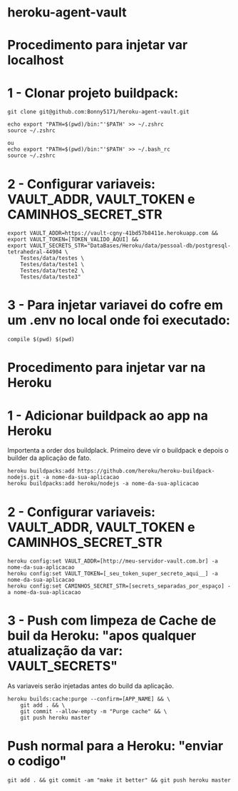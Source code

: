 # heroku-agent-vault

# Procedimento para injetar var localhost

# 1 - Clonar projeto buildpack:
```
git clone git@github.com:Bonny5171/heroku-agent-vault.git

echo export "PATH=$(pwd)/bin:"'$PATH' >> ~/.zshrc
source ~/.zshrc

ou
echo export "PATH=$(pwd)/bin:"'$PATH' >> ~/.bash_rc
source ~/.zshrc
```

# 2 - Configurar variaveis: VAULT_ADDR, VAULT_TOKEN e CAMINHOS_SECRET_STR
```
export VAULT_ADDR=https://vault-cgny-41bd57b8411e.herokuapp.com &&
export VAULT_TOKEN=[TOKEN_VALIDO_AQUI] &&
export VAULT_SECRETS_STR="DataBases/Heroku/data/pessoal-db/postgresql-tetrahedral-44904 \
    Testes/data/testes \
    Testes/data/teste1 \
    Testes/data/teste2 \
    Testes/data/teste3"
```

# 3 - Para injetar variavei do cofre em um .env no local onde foi executado:
```
compile $(pwd) $(pwd)
```



# Procedimento para injetar var na Heroku

# 1 - Adicionar buildpack ao app na Heroku
Importenta a order dos buildplack. Primeiro deve vir o buildpack e depois o builder da aplicação de fato.
```
heroku buildpacks:add https://github.com/heroku/heroku-buildpack-nodejs.git -a nome-da-sua-aplicacao
heroku buildpacks:add heroku/nodejs -a nome-da-sua-aplicacao
```
 
# 2 - Configurar variaveis: VAULT_ADDR, VAULT_TOKEN e CAMINHOS_SECRET_STR
```
heroku config:set VAULT_ADDR=[http://meu-servidor-vault.com.br] -a nome-da-sua-aplicacao
heroku config:set VAULT_TOKEN=[_seu_token_super_secreto_aqui__] -a nome-da-sua-aplicacao
heroku config:set CAMINHOS_SECRET_STR=[secrets_separadas_por_espaço] -a nome-da-sua-aplicacao

```

# 3 - Push com limpeza de Cache de buil da Heroku: "apos qualquer atualização da var: VAULT_SECRETS"
As variaveis serão injetadas antes do build da aplicação.
```
heroku builds:cache:purge --confirm=[APP_NAME] && \
    git add . && \
    git commit --allow-empty -m "Purge cache" && \
    git push heroku master
```




# Push normal para a Heroku: "enviar o codigo"
```
git add . && git commit -am "make it better" && git push heroku master
```
